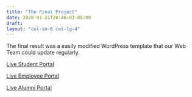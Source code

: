 ```yaml
---
title: "The Final Project"
date: 2020-01-31T20:46:03-05:00
draft: 
layout: "col-sm-6 col-lg-4"
---
```

The final result was a easily modified WordPress template that our Web Team could update regularly.

[Live Student Portal](http://students.dixie.edu)

[Live Employee Portal](http://employees.dixie.edu)

[Live Alumni Portal](http://alumni.dixie.edu)